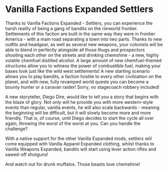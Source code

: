 # Vanilla Factions Expanded Settlers

Thanks to Vanilla Factions Expanded - Settlers, you can experience the harsh reality of being a gang of bandits on the rimworld frontier. Settlements of this faction are built in the same way they were in frontier America - with a main road separating a town into two parts. Thanks to new outfits and headgear, as well as several new weapons, your colonists will be able to blend in perfectly alongside all those thugs and prospectors shooting each other on the streets and drinking chemshine - a new, highly volatile chemfuel distilled alcohol. A large amount of new chemfuel-themed structures allow you to witness the power of combustible fuel, making your bases look just like the wild west settlements! A new starting scenario allows you to play bandits, a faction hostile to every other civilisation on the planet, and with new, fully revamped world quests you can become a bounty hunter or a caravan raider! Sorry, no stagecoach robbery included!

A new storyteller, Diego Dire, would like to tell you a story that begins with the blaze of glory. Not only will he provide you with more western-style events than regular, vanilla events, he will also scale backwards - meaning the beginning will be difficult, but it will slowly become more and more friendly. That is, of course, until Diego decides to start the cycle all over again, throwing the worst of the worst at you. Can you handle the challenge?

With a native support for the other Vanilla Expanded mods, settlers will come equipped with Vanilla Apparel Expanded clothing, whilst thanks to Vanilla Weapons Expanded, bandits will start using lever action rifles and sawed-off shotguns!

And watch out for drunk muffalos. Those beasts love chemshine!
